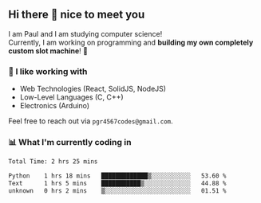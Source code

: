 ## Hi there 👋 nice to meet you

I am Paul and I am studying computer science!  
Currently, I am working on programming and **building my own completely custom slot machine**! 🎰

### 🔭 I like working with
- Web Technologies (React, SolidJS, NodeJS)
- Low-Level Languages (C, C++)
- Electronics (Arduino)

Feel free to reach out via `pgr4567codes@gmail.com`.

### 📊 What I'm currently coding in
<!--START_SECTION:waka-->

```txt
Total Time: 2 hrs 25 mins

Python    1 hrs 18 mins   █████████████▒░░░░░░░░░░░   53.60 %
Text      1 hrs 5 mins    ███████████▒░░░░░░░░░░░░░   44.88 %
unknown   0 hrs 2 mins    ▒░░░░░░░░░░░░░░░░░░░░░░░░   01.51 %
```

<!--END_SECTION:waka-->
